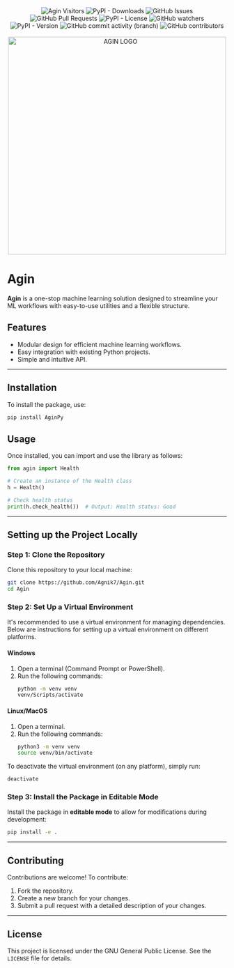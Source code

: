 <div align="center">
  <img src="https://api.visitorbadge.io/api/visitors?path=https%3A%2F%2Fgithub.com%2FAgnik7%2FAgin&countColor=%23dce775&style=flat" alt="Agin Visitors"/>
  <img src="https://img.shields.io/pypi/dm/AginPy" alt="PyPI - Downloads"/>
  <img src="https://img.shields.io/github/issues/Agnik7/Agin" alt="GitHub Issues"/>
  <img src="https://img.shields.io/github/issues-pr/Agnik7/Agin" alt="GitHub Pull Requests"/>
  <img src="https://img.shields.io/pypi/l/AginPy" alt="PyPI - License"/>
  <img src="https://img.shields.io/github/watchers/Agnik7/AginPy" alt="GitHub watchers"/>
  <img src="https://img.shields.io/pypi/v/AginPy" alt="PyPI - Version"/>
  <img src="https://img.shields.io/github/commit-activity/t/Agnik7/Agin/main" alt="GitHub commit activity (branch)"/>
  <img src="https://img.shields.io/github/contributors/Agnik7/Agin" alt="GitHub contributors"/>
</div>
<br/>
<div align="center">
  <img src="https://github.com/user-attachments/assets/14081022-1685-4e3e-a37e-ba05e21abb03" alt="AGIN LOGO" height="500" width="500"/>
</div>

# Agin

**Agin** is a one-stop machine learning solution designed to streamline your ML workflows with easy-to-use utilities and a flexible structure.

## **Features**
- Modular design for efficient machine learning workflows.
- Easy integration with existing Python projects.
- Simple and intuitive API.

---

## **Installation**

To install the package, use:
```bash
pip install AginPy
```
## **Usage**

Once installed, you can import and use the library as follows:

```python
from agin import Health

# Create an instance of the Health class
h = Health()

# Check health status
print(h.check_health())  # Output: Health status: Good
```
---

## **Setting up the Project Locally**
### **Step 1: Clone the Repository**
Clone this repository to your local machine:

```bash
git clone https://github.com/Agnik7/Agin.git
cd Agin
```

### **Step 2: Set Up a Virtual Environment**
It's recommended to use a virtual environment for managing dependencies. Below are instructions for setting up a virtual environment on different platforms.

#### **Windows**
1. Open a terminal (Command Prompt or PowerShell).
2. Run the following commands:
   ```bash
   python -m venv venv
   venv/Scripts/activate
   ```

#### **Linux/MacOS**
1. Open a terminal.
2. Run the following commands:
   ```bash
   python3 -m venv venv
   source venv/bin/activate
   ```

To deactivate the virtual environment (on any platform), simply run:
```bash
deactivate
```

### **Step 3: Install the Package in Editable Mode**
Install the package in **editable mode** to allow for modifications during development:

```bash
pip install -e .
```

---

## **Contributing**
Contributions are welcome! To contribute:
1. Fork the repository.
2. Create a new branch for your changes.
3. Submit a pull request with a detailed description of your changes.

---

## **License**
This project is licensed under the GNU General Public License. See the `LICENSE` file for details.
